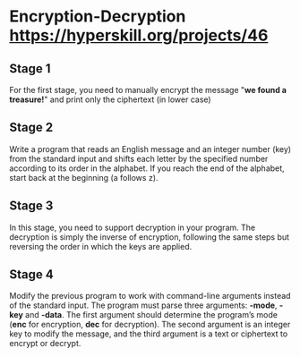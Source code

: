 # Encryption-Decryption https://hyperskill.org/projects/46
## Stage 1
For the first stage, you need to manually encrypt the message "**we found a treasure!**" and print only the ciphertext (in lower case)

## Stage 2
Write a program that reads an English message and an integer number (key) from the standard input and shifts each letter by the specified number according to its order in the alphabet. If you reach the end of the alphabet, start back at the beginning (a follows z).

## Stage 3
In this stage, you need to support decryption in your program. The decryption is simply the inverse of encryption, following the same steps but reversing the order in which the keys are applied.

## Stage 4
Modify the previous program to work with command-line arguments instead of the standard input. The program must parse three arguments: **-mode**, **-key** and **-data**. The first argument should determine the program’s mode (**enc** for encryption, **dec** for decryption). The second argument is an integer key to modify the message, and the third argument is a text or ciphertext to encrypt or decrypt.

